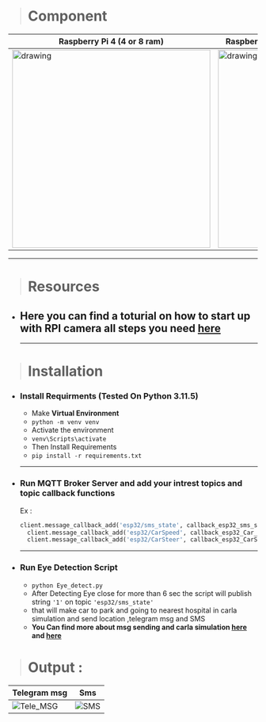 
># Component
|Raspberry Pi 4 (4 or 8 ram)|Raspberry Pi Camera Board V1.3 (5MP, 1080p)|
|--|--|
<img src="https://makerselectronics.com/wp-content/uploads/2019/12/Board_02-2.png" alt="drawing" width="400"/>|<img src="https://techtonics.in/wp-content/uploads/2024/03/5mp-raspberry-pi-camera-module-with-cable-v1-3-tech1644-3201-2.jpg" alt="drawing" width="400"/>|

  - -------------
  
># Resources
- ## Here you can find a toturial on how to start up with RPI camera all steps you need [here](https://projects.raspberrypi.org/en/projects/getting-started-with-picamera)

  - -------------


># Installation

- ### Install Requirments (Tested On Python 3.11.5)
  - Make **Virtual Environment**
  - `python -m venv venv `
  - Activate the environment
  - `venv\Scripts\activate`
  - Then Install Requirements
  - `pip install -r requirements.txt`
  - -------------
- ### Run MQTT Broker Server and add your intrest topics and topic callback functions
  Ex :
  ``` python
  client.message_callback_add('esp32/sms_state', callback_esp32_sms_state)
    client.message_callback_add('esp32/CarSpeed', callback_esp32_Car_Speed)
    client.message_callback_add('esp32/CarSteer', callback_esp32_CarSteer)
    ```
  - -------------
- ### Run Eye Detection Script
  - `python Eye_detect.py`
  - After Detecting Eye close for more than 6 sec the script will publish string `'1'` on topic  `'esp32/sms_state'`
  - that will make car to park and going to nearest hospital in carla simulation and send location ,telegram msg and SMS
  - **You Can find more about msg sending and carla simulation [here](https://github.com/Osama-Abd-El-Mohsen/LifeSaver-Autonomous-Drive-System-LADS-Graduation-Project/tree/main/GUI) and [here](https://github.com/Osama-Abd-El-Mohsen/LifeSaver-Autonomous-Drive-System-LADS-Graduation-Project/tree/main/Carla_Code)**


># Output :

|Telegram msg |Sms|
|----|----|
|![Tele_MSG](https://i.ibb.co/cxVQhh3/Untitled-1-01.jpg)|![SMS](https://i.ibb.co/F7vZJ07/Untitled-1-02.jpg)|

